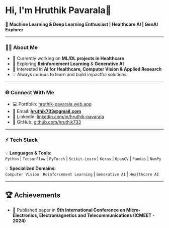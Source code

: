 # Hi, I'm Hruthik Pavarala👋  

🚀 **Machine Learning & Deep Learning Enthusiast | Healthcare AI | GenAI Explorer**  

---

### 👨‍💻 About Me  
- 🔭 Currently working on **ML/DL projects in Healthcare**  
- 🌱 Exploring **Reinforcement Learning** & **Generative AI**  
- 🎯 Interested in **AI for Healthcare, Computer Vision & Applied Research**  
- 💡 Always curious to learn and build impactful solutions  

---

### 🌐 Connect With Me  
- 💻 Portfolio: [hruthik-pavarala.web.app](https://hruthik-pavarala.web.app)  
- 📧 Email: **hruthik733@gmail.com**  
- 🔗 LinkedIn: [linkedin.com/in/hruthik-pavarala](https://www.linkedin.com/in/hruthik-pavarala)  
- 🐙 GitHub: [github.com/hruthik733](https://github.com/hruthik733)  

---

### ⚡ Tech Stack  
💡 **Languages & Tools:**  
`Python` | `TensorFlow` | `PyTorch` | `Scikit-Learn` | `Keras` | `OpenCV` | `Pandas` | `NumPy`  

💡 **Specialized Domains:**  
`Computer Vision` | `Reinforcement Learning` | `Generative AI` | `Healthcare AI`  

---


## 🏆 Achievements  
- 📖 Published paper in **9th International Conference on Micro-Electronics, Electromagnetics and Telecommunications (ICMEET - 2024)**  

